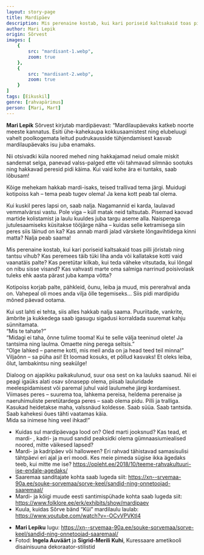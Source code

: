 ```yaml
---
layout: story-page
title: Mardipäev
description: Mis perenaine kostab, kui kari poriseid kaltsakaid toas pilli jöristab ning tantsu vihub?
author: Mari Lepik 
origin: Sõrvest
images: [
    {
        src: "mardisant-1.webp",
        zoom: true
    },
    {
        src: "mardisant-2.webp",
        zoom: true
    }
]
tags: [Eikuskil]
genre: [rahvapärimus]
person: [Mari, Mart]
---
```


<!-- # {{$doc.title}} -->


<!-- Fotodele (kleepida need kaks kokku, et saaks 1 maastikuformaadi) pealkiri: Noh, mis passid - mask ette, jope pahupidi selga ja marti jooksma! -->

**Mari Lepik** Sõrvest kirjutab mardipäevast: “Mardilaupäevaks katkeb noorte meeste kannatus. Esiti ühe-kahekaupa kokkusaamistest ning elubeluugi vahelt poolkogemata leitud pudrukausside tühjendamisest kasvab mardilaupäevaks isu juba enamaks. 

Nii otsivadki küla noored mehed ning hakkajamad neiud omale miskit sandemat selga, panevad valss-palged ette või tahmavad silmnäo sootuks ning hakkavad peresid pidi käima. Kui vaid kohe ära ei tuntaks, saab lõbusam!

Kõige mehekam hakkab mardi-isaks, teised trallivad tema järgi. Muidugi kotipoiss kah – tema peab tugev olema! Ja kena kott peab tal olema.

Kui kuskil peres lapsi on, saab nalja. Nagamannid ei karda, laulavad vemmalvärssi vastu. Pole viga – küll matak neid taltsutab. Pisemad kaovad martide kolistamist ja laulu kuuldes juba targu aseme alla. Naisperega jutulesaamiseks küsitakse tööjärge näha – kuidas selle ketramisega siin peres siis läinud on ka? Kas annab mardi jalad värskete lõngavihtidega kinni matta?
Nalja peab saama!

Mis perenaine kostab, kui kari poriseid kaltsakaid toas pilli jöristab ning tantsu vihub? Kas peremees täib tüki liha anda või kallatakse kotti vaid vaanatäis palte? Kas peretütar kilkab, kui teda väheke vitsutada, kui lõngal on nibu sisse visand? Kas vahvasti marte oma salmiga narrinud poisivolask tuleks ehk aasta pärast juba kampa võtta?

Kotipoiss korjab palte, pähkleid, õunu, leiba ja muud, mis pererahval anda on. Vahepeal oli moes anda vilja õlle tegemiseks… Siis pidi mardipidu mõned päevad ootama.

Kui ust lahti ei tehta, siis alles hakkab nalja saama. Puuriitade, vankrite, ämbrite ja kukkedega saab igasugu sigadusi korraldada suuremat kahju sünnitamata. \
“Mis te tahate?” \
“Midagi ei taha, õnne tulime tooma! Kui te selle välja teeninud olete! Ja tantsima ning laulma. Omaette ning perega seltsis.” \
“Olge lahked – paneme kotti, mis meil anda on ja head teed teil minna!” \
Viljaõnn – sa püha asi! Et loomad kosuks, et põllud kasvaks! Et oleks leiba, õlut, lambakintsu ning seakülge!

Dialoog on ajapikku paikakulunud, suur osa sest on ka lauluks saanud. Nii ei peagi igaüks alati osav sõnasepp olema, piisab lauluridade meelespidamisest või paremal juhul vaid laulumehe järgi kordamisest. \
Viimases peres – suurema toa, lahkema pereisa, heldema perenaise ja naeruhimuliste peretütardega peres – saab olema pidu. Pilli ja tralliga. Kasukad heidetakse maha, valssnäud koldesse. Saab süüa. Saab tantsida. Saab kahekesi õues tähti vaatamas käia. \
Mida sa inimese hing veel ihkad!”


<story-author :author="author" :origin="origin"></story-author>
<!-- <story-dictionary :terms="dictionary"></story-dictionary> -->

<details-wrapper summary="Mis mõtted tekkisid?">

- Kuidas sul mardipäevaga lood on? Oled marti jooksnud? Kas tead, et mardi- , kadri- ja muud sandid peaksidki olema gümnaasiumiealised noored, mitte väikesed lapsed?
- Mardi- ja kadripäev või halloween? Eri rahvad tähistavad samasisulisi tähtpäevi eri ajal ja eri moodi. Kes meie pimeda sügise ikka ägedaks teeb, kui mitte me ise? https://opleht.ee/2018/10/teeme-rahvakultuuri-ise-endale-agedaks/
- Saaremaa sanditajate kohta saab lugeda siit: https://xn--srvemaa-90a.ee/souke-sorvemaa/sorve-keel/sandid-ning-onnetoojad-saaremaal/
- Mardi- ja kõigi muude eesti santimispühade kohta saab lugeda siit: https://www.folklore.ee/erk/exhibits/show/mardipaev
- Kuula, kuidas Sõrve bänd “Küi” mardilaulu laulab: https://www.youtube.com/watch?v=-OCvVPVKtl4

</details-wrapper>


<details-wrapper summary="Allikad" class="text-sm" icon="icon-park-outline:document-folder">

- **Mari Lepiku** lugu: https://xn--srvemaa-90a.ee/souke-sorvemaa/sorve-keel/sandid-ning-onnetoojad-saaremaal/
- Fotod: **Ingela Auväärt** ja **Sigrid-Merili Kuhi**, Kuressaare ametikooli disainisuuna dekoraator-stilistid

</details-wrapper>
